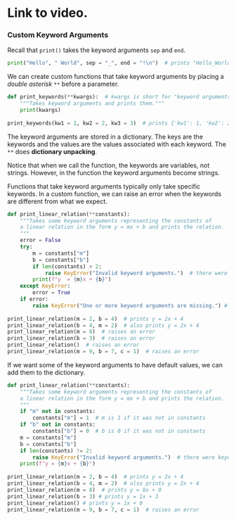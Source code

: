 # Link to video.

### Custom Keyword Arguments

Recall that `print()` takes the keyword arguments `sep` and `end`.

```python
print("Hello", " World", sep = "_", end = "!\n")  # prints "Hello_World!"
```

We can create custom functions that take keyword arguments by placing a *double asterisk* `**` before a parameter. 

```python
def print_keywords(**kwargs):  # kwargs is short for "keyword arguments"
    """Takes keyword arguments and prints them."""
    print(kwargs)
  
print_keywords(kw1 = 1, kw2 = 2, kw3 = 3)  # prints {'kw1': 1, 'kw2': 2, 'kw3': 3}
```

The keyword arguments are stored in a dictionary. The keys are the keywords and the values are the values associated with each keyword. The `**` does **dictionary unpacking**.

Notice that when we call the function, the keywords are variables, not strings. However, in the function the keyword arguments become strings.

Functions that take keyword arguments typically only take specific keywords. In a custom function, we can raise an error when the keywords are different from what we expect.

```python
def print_linear_relation(**constants): 
    """Takes some keyword arguments representing the constants of 
    a linear relation in the form y = mx + b and prints the relation.
    """
    error = False
    try:
        m = constants["m"]
        b = constants["b"]
        if len(constants) > 2:
            raise KeyError("Invalid keyword arguments.")  # there were keywords other than "m" and "b" 
        print(f"y  = {m}x + {b}")
    except KeyError:
        error = True
    if error:
        raise KeyError("One or more keyword arguments are missing.") # "m" and/or "b" are missing
  
print_linear_relation(m = 2, b = 4)  # prints y = 2x + 4
print_linear_relation(b = 4, m = 2)  # also prints y = 2x + 4
print_linear_relation(m = 8)  # raises an error 
print_linear_relation(b = 3)  # raises an error 
print_linear_relation()  # raises an error 
print_linear_relation(m = 9, b = 7, c = 1)  # raises an error 
```

If we want some of the keyword arguments to have default values, we can add them to the dictionary.

```python
def print_linear_relation(**constants):
    """Takes some keyword arguments representing the constants of 
    a linear relation in the form y = mx + b and prints the relation.
    """
    if "m" not in constants:
        constants["m"] = 1  # m is 1 if it was not in constants
    if "b" not in constants:
        constants["b"] = 0  # b is 0 if it was not in constants
    m = constants["m"]
    b = constants["b"]
    if len(constants) != 2:
        raise KeyError("Invalid keyword arguments.")  # there were keywords other than "m" and "b" 
    print(f"y = {m}x + {b}")
    
print_linear_relation(m = 2, b = 4)  # prints y = 2x + 4
print_linear_relation(b = 4, m = 2)  # also prints y = 2x + 4
print_linear_relation(m = 8)  # prints y = 8x + 0
print_linear_relation(b = 3) # prints y = 1x + 3
print_linear_relation() # prints y = 1x + 0
print_linear_relation(m = 9, b = 7, c = 1)  # raises an error 
```
